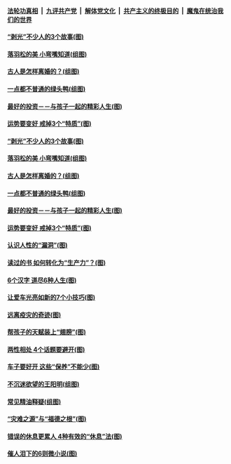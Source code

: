 

####  [法轮功真相](../../../../basic/blob/master/README.md?t=02080031) &nbsp;|&nbsp; [九评共产党](../../../../9ping.md/blob/master/README.md?t=02080031) &nbsp;|&nbsp; [解体党文化](../../../../jtdwh.md/blob/master/README.md?t=02080031)  &nbsp;|&nbsp; [共产主义的终极目的](../../../../gczydzjmd.md/blob/master/README.md?t=02080031) &nbsp;|&nbsp; [魔鬼在统治我们的世界](../../../../mgztzwmdsj.md/blob/master/README.md?t=02080031) 

#### [“剥光”不少人的3个故事(图)](../pages/p8/961486.md?t=02080031) 

#### [落羽松的美 小弯嘴知道(组图)](../pages/p8/961672.md?t=02080031) 

#### [古人是怎样离婚的？(组图)](../pages/p8/961235.md?t=02080031) 

#### [一点都不普通的绿头鸭(组图)](../pages/p8/961663.md?t=02080031) 

#### [最好的投资－－与孩子一起的精彩人生(图)](../pages/p8/961644.md?t=02080031) 

#### [运势要变好 戒掉3个“特质”(图)](../pages/p8/961614.md?t=02080031) 

#### [“剥光”不少人的3个故事(图)](../pages/p8/961486.md?t=02080031) 

#### [落羽松的美 小弯嘴知道(组图)](../pages/p8/961672.md?t=02080031) 

#### [古人是怎样离婚的？(组图)](../pages/p8/961235.md?t=02080031) 


#### [一点都不普通的绿头鸭(组图)](../pages/p8/961663.md?t=02080031) 

#### [最好的投资－－与孩子一起的精彩人生(图)](../pages/p8/961644.md?t=02080031) 

#### [运势要变好 戒掉3个“特质”(图)](../pages/p8/961614.md?t=02080031) 

#### [认识​人性的“漏洞”(图)](../pages/p8/961230.md?t=02080031) 

#### [读过的书 如何转化为“生产力”？(图)](../pages/p8/960097.md?t=02080031) 

#### [6个汉字 道尽6种人生(图)](../pages/p8/961509.md?t=02080031) 

#### [让爱车光亮如新的7个小技巧(图)](../pages/p8/961536.md?t=02080031) 

#### [远离疫灾的奇迹(图)](../pages/p8/961245.md?t=02080031) 

#### [帮孩子的天赋装上“翅膀”(图)](../pages/p8/960095.md?t=02080031) 

#### [两性相处 4个话题要避开(图)](../pages/p8/961417.md?t=02080031) 

#### [车子要好开 这些“保养”不能少(图)](../pages/p8/961406.md?t=02080031) 

#### [不沉迷欲望的王阳明(组图)](../pages/p8/961226.md?t=02080031) 

#### [常见精油释疑(组图)](../pages/p8/960091.md?t=02080031) 

#### [“灾难之源”与“福德之根”(图)](../pages/p8/961297.md?t=02080031) 

#### [错误的休息更累人 4种有效的“休息”法(图)](../pages/p8/961182.md?t=02080031) 

#### [催人泪下的6则微小说(图)](../pages/p8/960664.md?t=02080031) 

